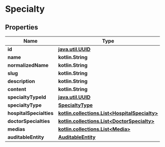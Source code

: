 
# Specialty

## Properties
Name | Type | Description | Notes
------------ | ------------- | ------------- | -------------
**id** | [**java.util.UUID**](java.util.UUID.md) |  |  [optional]
**name** | **kotlin.String** |  |  [optional]
**normalizedName** | **kotlin.String** |  |  [optional]
**slug** | **kotlin.String** |  |  [optional]
**description** | **kotlin.String** |  |  [optional]
**content** | **kotlin.String** |  |  [optional]
**specialtyTypeId** | [**java.util.UUID**](java.util.UUID.md) |  |  [optional]
**specialtyType** | [**SpecialtyType**](SpecialtyType.md) |  |  [optional]
**hospitalSpecialties** | [**kotlin.collections.List&lt;HospitalSpecialty&gt;**](HospitalSpecialty.md) |  |  [optional]
**doctorSpecialties** | [**kotlin.collections.List&lt;DoctorSpecialty&gt;**](DoctorSpecialty.md) |  |  [optional]
**medias** | [**kotlin.collections.List&lt;Media&gt;**](Media.md) |  |  [optional]
**auditableEntity** | [**AuditableEntity**](AuditableEntity.md) |  |  [optional]



